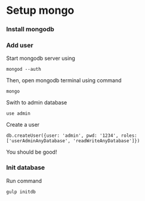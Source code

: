 Setup mongo
=================

### Install mongodb

### Add user

Start mongodb server using

```
mongod --auth
```

Then, open mongodb terminal using command

```
mongo
```

Swith to admin database

```
use admin
```

Create a user
```
db.createUser({user: 'admin', pwd: '1234', roles: ['userAdminAnyDatabase', 'readWriteAnyDatabase']})
```

You should be good!


### Init database

Run command

```
gulp initdb
```
